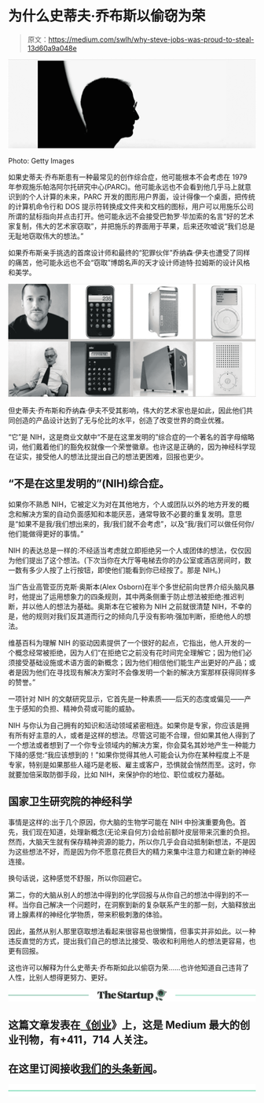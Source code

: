 # 为什么史蒂夫·乔布斯以偷窃为荣

> 原文：<https://medium.com/swlh/why-steve-jobs-was-proud-to-steal-13d60a9a048e>

![](img/0a3aeb07a8b6a52617507778e163eba6.png)

Photo: Getty Images

如果史蒂夫·乔布斯患有一种最常见的创作综合症，他可能根本不会考虑在 1979 年参观施乐帕洛阿尔托研究中心(PARC)。他可能永远也不会看到他几乎马上就意识到的个人计算的未来，PARC 开发的图形用户界面，设计得像一个桌面，把传统的计算机命令行和 DOS 提示符转换成文件夹和文档的图标，用户可以用施乐公司所谓的鼠标指向并点击打开。他可能永远不会接受巴勃罗·毕加索的名言“好的艺术家复制，伟大的艺术家窃取”，并把施乐的界面用于苹果，后来还吹嘘说“我们总是无耻地窃取伟大的想法。”

如果乔布斯亲手挑选的首席设计师和最终的“犯罪伙伴”乔纳森·伊夫也遭受了同样的痛苦，他可能永远也不会“窃取”博朗名声的天才设计师迪特·拉姆斯的设计风格和美学。

![](img/79d871e8f0f2d8f691593dd56cef02c3.png)

但史蒂夫·乔布斯和乔纳森·伊夫不受其影响，伟大的艺术家也是如此，因此他们共同创造的产品设计达到了无与伦比的水平，创造了改变世界的商业优雅。

“它”是 NIH，这是商业文献中“不是在这里发明的”综合症的一个著名的首字母缩略词，他们戴着他们的豁免权就像一个荣誉徽章。也许这是正确的，因为神经科学现在证实，接受他人的想法比提出自己的想法更困难，回报也更少。

## “不是在这里发明的”(NIH)综合症。

如果你不熟悉 NIH，它被定义为对在其他地方，个人或团队以外的地方开发的概念和解决方案的自动负面感知和本能厌恶，通常导致不必要的重复发明。意思是“如果不是我/我们想出来的，我/我们就不会考虑”，以及“我/我们可以做任何你/他们能做得更好的事情。”

NIH 的表达总是一样的:不经适当考虑就立即拒绝另一个人或团体的想法，仅仅因为他们提出了这个想法。(下次当你在大厅等电梯去你的办公室或酒店房间时，数一数有多少人按了上行按钮，即使他们能看到你已经按了。那是 NIH。)

当广告业高管亚历克斯·奥斯本(Alex Osborn)在半个多世纪前向世界介绍头脑风暴时，他提出了运用想象力的四条规则，其中两条侧重于防止想法被拒绝:推迟判断，并以他人的想法为基础。奥斯本在它被称为 NIH 之前就很清楚 NIH，不幸的是，他的规则对我们反其道而行之的倾向几乎没有影响:强加判断，拒绝他人的想法。

维基百科为理解 NIH 的驱动因素提供了一个很好的起点，它指出，他人开发的一个概念经常被拒绝，因为人们“在拒绝它之前没有花时间完全理解它；因为他们必须接受基础设施或术语方面的新概念；因为他们相信他们能生产出更好的产品；或者是因为他们在寻找现有解决方案时不会像发明一个新的解决方案那样获得同样多的赞誉。”

一项针对 NIH 的文献研究显示，它首先是一种素质——后天的态度或偏见——产生于感知的负担、精神负荷或可能的威胁。

NIH 与你认为自己拥有的知识和活动领域紧密相连。如果你是专家，你应该是拥有所有好主意的人，或者是这样的想法。尽管这可能不合理，但如果其他人得到了一个想法或者想到了一个你专业领域内的解决方案，你会莫名其妙地产生一种能力下降的感觉:“我应该想到的！”如果你觉得其他人可能会认为你在某种程度上不是专家，特别是如果那些人碰巧是老板、雇主或客户，恐惧就会悄然而至。这时，你就要加倍采取防御手段，比如 NIH，来保护你的地位、职位或权力基础。

## 国家卫生研究院的神经科学

事情是这样的:出于几个原因，你大脑的生物学可能在 NIH 中扮演重要角色。首先，我们现在知道，处理新概念(无论来自何方)会给前额叶皮层带来沉重的负担。然而，大脑天生就有保存精神资源的能力，所以你几乎会自动抵制新想法，不是因为这些想法不好，而是因为你不愿意花费巨大的精力来集中注意力和建立新的神经连接。

换句话说，这种感觉不舒服，所以你回避它。

第二，你的大脑从别人的想法中得到的化学回报与从你自己的想法中得到的不一样。当你自己解决一个问题时，在洞察到新的复杂联系产生的那一刻，大脑释放出肾上腺素样的神经化学物质，带来积极刺激的体验。

因此，虽然从别人那里窃取想法看起来很容易也很懒惰，但事实并非如此。以一种违反直觉的方式，提出我们自己的想法比接受、吸收和利用他人的想法更容易，也更有回报。

这也许可以解释为什么史蒂夫·乔布斯如此以偷窃为荣……也许他知道自己违背了人性，比别人想得更努力、更好。

[![](img/308a8d84fb9b2fab43d66c117fcc4bb4.png)](https://medium.com/swlh)

## 这篇文章发表在[《创业](https://medium.com/swlh)》上，这是 Medium 最大的创业刊物，有+411，714 人关注。

## 在这里订阅接收[我们的头条新闻](http://growthsupply.com/the-startup-newsletter/)。

[![](img/b0164736ea17a63403e660de5dedf91a.png)](https://medium.com/swlh)
